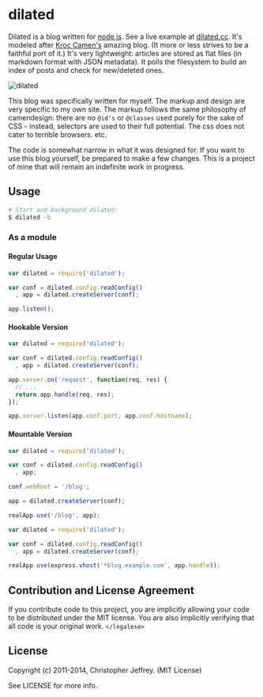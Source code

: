 # dilated

Dilated is a blog written for [node.js][1]. See a live example at
[dilated.cc][2]. It's modeled after [Kroc Camen's][3] amazing blog. (It more or
less strives to be a faithful port of it.) It's very lightweight: articles are
stored as flat files (in markdown format with JSON metadata). It polls the
filesystem to build an index of posts and check for new/deleted ones.

![dilated][4]

This blog was specifically written for myself. The markup and design are very
specific to my own site. The markup follows the same philosophy of camendesign:
there are no `@id's` or `@classes` used purely for the sake of CSS - instead,
selectors are used to their full potential. The css does not cater to terrible
browsers. etc.

The code is somewhat narrow in what it was designed for. If you want to use
this blog yourself, be prepared to make a few changes. This is a project of
mine that will remain an indefinite work in progress.

## Usage

``` bash
# Start and background dilated:
$ dilated -b
```

### As a module

#### Regular Usage

``` js
var dilated = require('dilated');

var conf = dilated.config.readConfig()
  , app = dilated.createServer(conf);

app.listen();
```

#### Hookable Version

``` js
var dilated = require('dilated');

var conf = dilated.config.readConfig()
  , app = dilated.createServer(conf);

app.server.on('request', function(req, res) {
  // ...
  return app.handle(req, res);
});

app.server.listen(app.conf.port, app.conf.hostname);
```

#### Mountable Version

``` js
var dilated = require('dilated');

var conf = dilated.config.readConfig()
  , app;

conf.webRoot = '/blog';

app = dilated.createServer(conf);

realApp.use('/blog', app);
```

``` js
var dilated = require('dilated');

var conf = dilated.config.readConfig()
  , app = dilated.createServer(conf);

realApp.use(express.vhost('*blog.example.com', app.handle));
```

## Contribution and License Agreement

If you contribute code to this project, you are implicitly allowing your code
to be distributed under the MIT license. You are also implicitly verifying that
all code is your original work. `</legalese>`

## License

Copyright (c) 2011-2014, Christopher Jeffrey. (MIT License)

See LICENSE for more info.

[1]: http://nodejs.org/
[2]: http://dilated.cc/
[3]: http://camendesign.com/
[4]: https://raw.github.com/chjj/dilated/master/static/img/thumb.png
